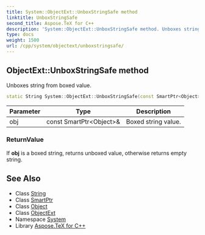 ```yaml
---
title: System::ObjectExt::UnboxStringSafe method
linktitle: UnboxStringSafe
second_title: Aspose.TeX for C++
description: 'System::ObjectExt::UnboxStringSafe method. Unboxes string from boxed value in C++.'
type: docs
weight: 1500
url: /cpp/system/objectext/unboxstringsafe/
---
```

## ObjectExt::UnboxStringSafe method


Unboxes string from boxed value.

```cpp
static String System::ObjectExt::UnboxStringSafe(const SmartPtr<Object> &obj)
```


| Parameter | Type | Description |
| --- | --- | --- |
| obj | const SmartPtr\<Object\>\& | Boxed string value. |

### ReturnValue

If **obj** is a boxed string, returns unboxed value, otherwise returns empty string.

## See Also

* Class [String](../../string/)
* Class [SmartPtr](../../smartptr/)
* Class [Object](../../object/)
* Class [ObjectExt](../)
* Namespace [System](../../)
* Library [Aspose.TeX for C++](../../../)

